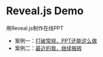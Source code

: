 # Reveal.js Demo

用Reveal.js制作在线PPT
* 案例一：[打破常规，PPT还能这么做](https://harryhmx.github.io/reveal-js-demo/)
* 案例二：[最近的我，继续搬砖](https://harryhmx.github.io/reveal-js-demo/recent.html)
